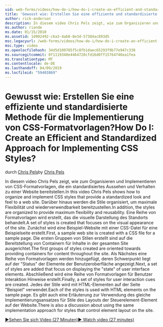 ```yaml
---
uid: web-forms/videos/how-do-i/how-do-i-create-an-efficient-and-standardized-approach-for-implementing-css-styles
title: 'Gewusst wie: Erstellen Sie eine effiziente und standardisierte Methode für die Implementierung von CSS-Formatvorlagen? | Microsoft-Dokumentation'
author: rick-anderson
description: In diesem video Chris Pels zeigt, wie zum Organisieren und Implementieren von CSS-Formatvorlagen, die ein standardisiertes Aussehen und Verhalten zu einer Website bereitstellen. Darüber hinaus werden die Formate...
ms.author: riande
ms.date: 01/15/2010
ms.assetid: 1d902492-c6a3-4ab8-8e3d-57384ac893d5
msc.legacyurl: /web-forms/videos/how-do-i/how-do-i-create-an-efficient-and-standardized-approach-for-implementing-css-styles
msc.type: video
ms.openlocfilehash: 34d5d109785f5c8fb1daec65293f9b77e947c338
ms.sourcegitcommit: 0f1119340e4464720cfd16d0ff15764746ea1fea
ms.translationtype: MT
ms.contentlocale: de-DE
ms.lasthandoff: 04/09/2019
ms.locfileid: "59403869"
---
```

# <a name="how-do-i-create-an-efficient-and-standardized-approach-for-implementing-css-styles"></a><span data-ttu-id="ed91b-105">Gewusst wie: Erstellen Sie eine effiziente und standardisierte Methode für die Implementierung von CSS-Formatvorlagen?</span><span class="sxs-lookup"><span data-stu-id="ed91b-105">How Do I: Create an Efficient and Standardized Approach for Implementing CSS Styles?</span></span>

<span data-ttu-id="ed91b-106">durch [Chris Pels](https://twitter.com/chrispels)</span><span class="sxs-lookup"><span data-stu-id="ed91b-106">by [Chris Pels](https://twitter.com/chrispels)</span></span>

<span data-ttu-id="ed91b-107">In diesem video Chris Pels zeigt, wie zum Organisieren und Implementieren von CSS-Formatvorlagen, die ein standardisiertes Aussehen und Verhalten zu einer Website bereitstellen.</span><span class="sxs-lookup"><span data-stu-id="ed91b-107">In this video Chris Pels shows how to organize and implement CSS styles that provide a standardized look and feel to a web site.</span></span> <span data-ttu-id="ed91b-108">Darüber hinaus werden die Stile organisiert, um maximale Flexibilität und wiederverwendbarkeit bereitzustellen.</span><span class="sxs-lookup"><span data-stu-id="ed91b-108">In addition, the styles are organized to provide maximum flexibility and reusability.</span></span> <span data-ttu-id="ed91b-109">Eine Reihe von Formatvorlagen wird erstellt, das die visuelle Darstellung des Standorts behandelt.</span><span class="sxs-lookup"><span data-stu-id="ed91b-109">A set of styles is created that focuses on the visual appearance of the site.</span></span> <span data-ttu-id="ed91b-110">Zunächst wird eine Beispiel-Website mit einer CSS-Datei für eine Beispielseite erstellt.</span><span class="sxs-lookup"><span data-stu-id="ed91b-110">First, a sample web site is created with a CSS file for a sample page.</span></span> <span data-ttu-id="ed91b-111">Die ersten Gruppen von Stilen erstellt sind auf die Bereitstellung von Containern für Inhalte in der gesamten Site ausgerichtet.</span><span class="sxs-lookup"><span data-stu-id="ed91b-111">The first groups of styles created are oriented towards providing containers for content throughout the site.</span></span> <span data-ttu-id="ed91b-112">Als Nächstes eine Reihe von Formatvorlagen werden hinzugefügt, deren Schwerpunkt liegt auf der "Status" der Elemente der Benutzeroberfläche angezeigt.</span><span class="sxs-lookup"><span data-stu-id="ed91b-112">Next, a set of styles are added that focus on displaying the "state" of user interface elements.</span></span> <span data-ttu-id="ed91b-113">Abschließend wird eine Reihe von Formatvorlagen für Benutzer Interaktion Hinweise erstellt.</span><span class="sxs-lookup"><span data-stu-id="ed91b-113">Finally, a set of styles for user interaction cues are created.</span></span> <span data-ttu-id="ed91b-114">Jedes der Stile wird mit HTML-Elementen auf der Seite "Beispiel" verwendet.</span><span class="sxs-lookup"><span data-stu-id="ed91b-114">Each of the styles is used with HTML elements on the sample page.</span></span> <span data-ttu-id="ed91b-115">Es gibt auch eine Erläuterung zur Verwendung des gleiche Implementierungsansatzes für Stile des Layouts der Steuerelement-Element auf der Website.</span><span class="sxs-lookup"><span data-stu-id="ed91b-115">There is also a discussion about using the same implementation approach for styles that control element layout on the site.</span></span>

[<span data-ttu-id="ed91b-116">&#9654;Sehen Sie sich Video (27 Minuten)</span><span class="sxs-lookup"><span data-stu-id="ed91b-116">&#9654; Watch video (27 minutes)</span></span>](https://channel9.msdn.com/Blogs/ASP-NET-Site-Videos/how-do-i-create-an-efficient-and-standardized-approach-for-implementing-css-styles)
